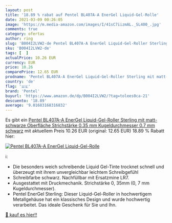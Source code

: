 ```yaml
---
layout: post
title: '18.89 % rabat auf Pentel BL407A-A EnerGel Liquid-Gel-Rolle'
date: 2021-03-09 00:26:05
image: 'https://m.media-amazon.com/images/I/41sC7iizmAL._SL400_.jpg'
comments: true
category: ofertas
author: ring
slug: 'B004I2LVW2-de Pentel BL407A-A EnerGel Liquid-Gel-Roller Sterling mit...'
sku: 'B004I2LVW2-de'
tags: [  ]
actualPrice: 10.26 EUR
currency: EUR
price: 10.26
comparePrice: 12.65 EUR
prodname: 'Pentel BL407A-A EnerGel Liquid-Gel-Roller Sterling mit matt-schwarze Oberfläche  Strichstärke 0.35 mm  Kugeldurchmesser 0.7 mm  schwarz'
country: 'de'
flag: '🇩🇪'
brand: 'Pentel'
buyurl: 'https://www.amazon.de/dp/B004I2LVW2/?tag=tolees0ca-21'
descuento: '18.89'
average: '9.01683168316832'
---
```


Es gibt ein [Pentel BL407A-A EnerGel Liquid-Gel-Roller Sterling mit matt-schwarze Oberfläche  Strichstärke 0.35 mm  Kugeldurchmesser 0.7 mm  schwarz](https://www.amazon.de/dp/B004I2LVW2/?tag=tolees0ca-21) mit aktuellem Preis 10.26 EUR (original: 12.65 EUR) 18.89 % Rabatt hier:

[![Pentel BL407A-A EnerGel Liquid-Gel-Rolle](https://m.media-amazon.com/images/I/41sC7iizmAL._SL400_.jpg)](https://www.amazon.de/dp/B004I2LVW2/?tag=tolees0ca-21)

ℹ️:

- Die besonders weich schreibende Liquid Gel-Tinte trocknet schnell und überzeugt mit ihrem unvergleichbar leichtem Schreibgefühl
- Schreibfarbe schwarz. Nachfüllbar mit Ersatzmine LR7.
- Ausgestattet mit Druckmechanik. Strichstärke 0, 35mm (0, 7 mm Kugeldurchmesser).
- Pentel EnerGel Sterling: Dieser Liquid-Gel-Roller in hochwertigem Metallgehäuse hat ein klassisches Design und wurde hochwertig verarbeitet. Das ideale Geschenk für Sie und Ihn.

[🛒 kauf es hier!!](https://www.amazon.de/dp/B004I2LVW2/?tag=tolees0ca-21)
